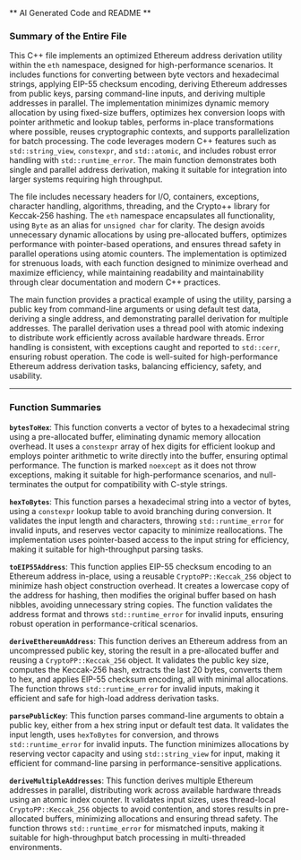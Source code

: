 ** AI Generated Code and README **

### Summary of the Entire File

This C++ file implements an optimized Ethereum address derivation utility within the `eth` namespace, designed for high-performance scenarios. It includes functions for converting between byte vectors and hexadecimal strings, applying EIP-55 checksum encoding, deriving Ethereum addresses from public keys, parsing command-line inputs, and deriving multiple addresses in parallel. The implementation minimizes dynamic memory allocation by using fixed-size buffers, optimizes hex conversion loops with pointer arithmetic and lookup tables, performs in-place transformations where possible, reuses cryptographic contexts, and supports parallelization for batch processing. The code leverages modern C++ features such as `std::string_view`, `constexpr`, and `std::atomic`, and includes robust error handling with `std::runtime_error`. The main function demonstrates both single and parallel address derivation, making it suitable for integration into larger systems requiring high throughput.

The file includes necessary headers for I/O, containers, exceptions, character handling, algorithms, threading, and the Crypto++ library for Keccak-256 hashing. The `eth` namespace encapsulates all functionality, using `Byte` as an alias for `unsigned char` for clarity. The design avoids unnecessary dynamic allocations by using pre-allocated buffers, optimizes performance with pointer-based operations, and ensures thread safety in parallel operations using atomic counters. The implementation is optimized for strenuous loads, with each function designed to minimize overhead and maximize efficiency, while maintaining readability and maintainability through clear documentation and modern C++ practices.

The main function provides a practical example of using the utility, parsing a public key from command-line arguments or using default test data, deriving a single address, and demonstrating parallel derivation for multiple addresses. The parallel derivation uses a thread pool with atomic indexing to distribute work efficiently across available hardware threads. Error handling is consistent, with exceptions caught and reported to `std::cerr`, ensuring robust operation. The code is well-suited for high-performance Ethereum address derivation tasks, balancing efficiency, safety, and usability.

---

### Function Summaries

**`bytesToHex`**: This function converts a vector of bytes to a hexadecimal string using a pre-allocated buffer, eliminating dynamic memory allocation overhead. It uses a `constexpr` array of hex digits for efficient lookup and employs pointer arithmetic to write directly into the buffer, ensuring optimal performance. The function is marked `noexcept` as it does not throw exceptions, making it suitable for high-performance scenarios, and null-terminates the output for compatibility with C-style strings.

**`hexToBytes`**: This function parses a hexadecimal string into a vector of bytes, using a `constexpr` lookup table to avoid branching during conversion. It validates the input length and characters, throwing `std::runtime_error` for invalid inputs, and reserves vector capacity to minimize reallocations. The implementation uses pointer-based access to the input string for efficiency, making it suitable for high-throughput parsing tasks.

**`toEIP55Address`**: This function applies EIP-55 checksum encoding to an Ethereum address in-place, using a reusable `CryptoPP::Keccak_256` object to minimize hash object construction overhead. It creates a lowercase copy of the address for hashing, then modifies the original buffer based on hash nibbles, avoiding unnecessary string copies. The function validates the address format and throws `std::runtime_error` for invalid inputs, ensuring robust operation in performance-critical scenarios.

**`deriveEthereumAddress`**: This function derives an Ethereum address from an uncompressed public key, storing the result in a pre-allocated buffer and reusing a `CryptoPP::Keccak_256` object. It validates the public key size, computes the Keccak-256 hash, extracts the last 20 bytes, converts them to hex, and applies EIP-55 checksum encoding, all with minimal allocations. The function throws `std::runtime_error` for invalid inputs, making it efficient and safe for high-load address derivation tasks.

**`parsePublicKey`**: This function parses command-line arguments to obtain a public key, either from a hex string input or default test data. It validates the input length, uses `hexToBytes` for conversion, and throws `std::runtime_error` for invalid inputs. The function minimizes allocations by reserving vector capacity and using `std::string_view` for input, making it efficient for command-line parsing in performance-sensitive applications.

**`deriveMultipleAddresses`**: This function derives multiple Ethereum addresses in parallel, distributing work across available hardware threads using an atomic index counter. It validates input sizes, uses thread-local `CryptoPP::Keccak_256` objects to avoid contention, and stores results in pre-allocated buffers, minimizing allocations and ensuring thread safety. The function throws `std::runtime_error` for mismatched inputs, making it suitable for high-throughput batch processing in multi-threaded environments.
